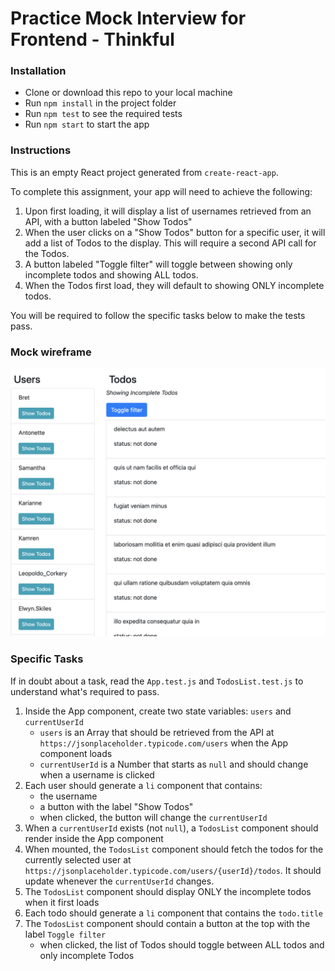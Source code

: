 # Practice Mock Interview for Frontend - Thinkful

### Installation

* Clone or download this repo to your local machine
* Run `npm install` in the project folder
* Run `npm test` to see the required tests
* Run `npm start` to start the app

### Instructions

This is an empty React project generated from `create-react-app`. 

To complete this assignment, your app will need to achieve the following:

1. Upon first loading, it will display a list of usernames retrieved from an API, with a button labeled "Show Todos"
1. When the user clicks on a "Show Todos" button for a specific user, it will add a list of Todos to the display. This will require a second API call for the Todos.
1. A button labeled "Toggle filter" will toggle between showing only incomplete todos and showing ALL todos.
1. When the Todos first load, they will default to showing ONLY incomplete todos.

You will be required to follow the specific tasks below to make the tests pass.

### Mock wireframe

![Mock](mock-wire.png "Mock wireframe")

### Specific Tasks

If in doubt about a task, read the `App.test.js` and `TodosList.test.js` to understand what's required to pass.

1. Inside the App component, create two state variables: `users` and `currentUserId`
    - `users` is an Array that should be retrieved from the API at `https://jsonplaceholder.typicode.com/users` when the App component loads
    - `currentUserId` is a Number that starts as `null` and should change when a username is clicked
1. Each user should generate a `li` component that contains:
    - the username
    - a button with the label "Show Todos"
    - when clicked, the button will change the `currentUserId`
1. When a `currentUserId` exists (not `null`), a `TodosList` component should render inside the App component
1. When mounted, the `TodosList` component should fetch the todos for the currently selected user at `https://jsonplaceholder.typicode.com/users/{userId}/todos`. It should update whenever the `currentUserId` changes.
1. The `TodosList` component should display ONLY the incomplete todos when it first loads
1. Each todo should generate a `li` component that contains the `todo.title`
1. The `TodosList` component should contain a button at the top with the label `Toggle filter`
    - when clicked, the list of Todos should toggle between ALL todos and only incomplete Todos